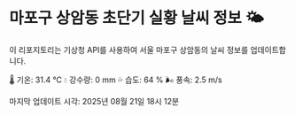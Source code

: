 
# 마포구 상암동 초단기 실황 날씨 정보 🌤️

이 리포지토리는 기상청 API를 사용하여 서울 마포구 상암동의 날씨 정보를 업데이트합니다. 

🌡️ 기온: 31.4 ℃
💧 강수량: 0 mm
💦 습도: 64 %
🌬️ 풍속: 2.5 m/s

마지막 업데이트 시각: 2025년 08월 21일 18시 12분    
